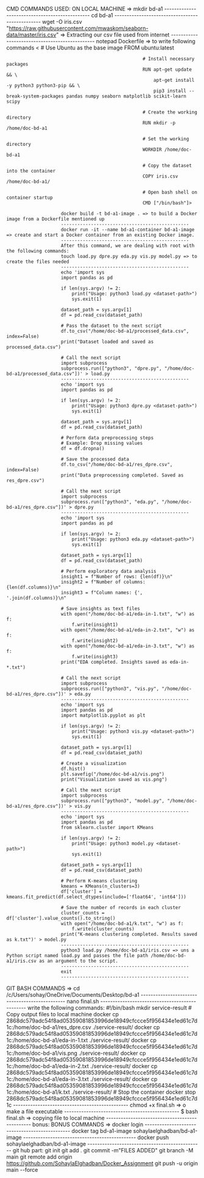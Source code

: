 CMD COMMANDS USED:
ON LOCAL MACHINE => mkdir bd-a1
                    -----------------------------------------------
                    cd bd-a1
                    ------------------------------------------------
                     wget -O iris.csv "https://raw.githubusercontent.com/mwaskom/seaborn-data/master/iris.csv" => Extracting our csv file used from internet
                     -----------------------------------------------
                     notepad Dockerfile => to write following commands 
                                                  < # Use Ubuntu as the base image
                                                      FROM ubuntu:latest
                                                      
                                                      # Install necessary packages
                                                      RUN apt-get update && \
                                                          apt-get install -y python3 python3-pip && \
                                                          pip3 install --break-system-packages pandas numpy seaborn matplotlib scikit-learn scipy
                                                      
                                                      # Create the working directory
                                                      RUN mkdir -p /home/doc-bd-a1
                                                      
                                                      # Set the working directory
                                                      WORKDIR /home/doc-bd-a1
                                                      
                                                      # Copy the dataset into the container
                                                      COPY iris.csv /home/doc-bd-a1/
                                                      
                                                      # Open bash shell on container startup
                                                      CMD ["/bin/bash"]>
                      
                        docker build -t bd-a1-image . => to build a Docker image from a Dockerfile mentioned up 
                        -----------------------------------------------
                        docker run -it --name bd-a1-container bd-a1-image => create and start a Docker container from an existing Docker image.
                        -----------------------------------------------
                        After this command, we are dealing with root with the following commands:
                        touch load.py dpre.py eda.py vis.py model.py => to create the files needed
                        -----------------------------------------------
                        echo 'import sys
                        import pandas as pd
                        
                        if len(sys.argv) != 2:
                            print("Usage: python3 load.py <dataset-path>")
                            sys.exit(1)
                        
                        dataset_path = sys.argv[1]
                        df = pd.read_csv(dataset_path)
                        
                        # Pass the dataset to the next script
                        df.to_csv("/home/doc-bd-a1/processed_data.csv", index=False)
                        print("Dataset loaded and saved as processed_data.csv")
                        
                        # Call the next script
                        import subprocess
                        subprocess.run(["python3", "dpre.py", "/home/doc-bd-a1/processed_data.csv"])' > load.py 
                        -----------------------------------------------
                        echo 'import sys
                        import pandas as pd
                        
                        if len(sys.argv) != 2:
                            print("Usage: python3 dpre.py <dataset-path>")
                            sys.exit(1)
                        
                        dataset_path = sys.argv[1]
                        df = pd.read_csv(dataset_path)
                        
                        # Perform data preprocessing steps
                        # Example: Drop missing values
                        df = df.dropna()
                        
                        # Save the processed data
                        df.to_csv("/home/doc-bd-a1/res_dpre.csv", index=False)
                        print("Data preprocessing completed. Saved as res_dpre.csv")
                        
                        # Call the next script
                        import subprocess
                        subprocess.run(["python3", "eda.py", "/home/doc-bd-a1/res_dpre.csv"])' > dpre.py
                        -----------------------------------------------
                        echo 'import sys
                        import pandas as pd
                        
                        if len(sys.argv) != 2:
                            print("Usage: python3 eda.py <dataset-path>")
                            sys.exit(1)
                        
                        dataset_path = sys.argv[1]
                        df = pd.read_csv(dataset_path)
                        
                        # Perform exploratory data analysis
                        insight1 = f"Number of rows: {len(df)}\n"
                        insight2 = f"Number of columns: {len(df.columns)}\n"
                        insight3 = f"Column names: {', '.join(df.columns)}\n"
                        
                        # Save insights as text files
                        with open("/home/doc-bd-a1/eda-in-1.txt", "w") as f:
                            f.write(insight1)
                        with open("/home/doc-bd-a1/eda-in-2.txt", "w") as f:
                            f.write(insight2)
                        with open("/home/doc-bd-a1/eda-in-3.txt", "w") as f:
                            f.write(insight3)
                        print("EDA completed. Insights saved as eda-in-*.txt")
                        
                        # Call the next script
                        import subprocess
                        subprocess.run(["python3", "vis.py", "/home/doc-bd-a1/res_dpre.csv"])' > eda.py
                        -----------------------------------------------
                        echo 'import sys
                        import pandas as pd
                        import matplotlib.pyplot as plt
                        
                        if len(sys.argv) != 2:
                            print("Usage: python3 vis.py <dataset-path>")
                            sys.exit(1)
                        
                        dataset_path = sys.argv[1]
                        df = pd.read_csv(dataset_path)
                        
                        # Create a visualization
                        df.hist()
                        plt.savefig("/home/doc-bd-a1/vis.png")
                        print("Visualization saved as vis.png")
                        
                        # Call the next script
                        import subprocess
                        subprocess.run(["python3", "model.py", "/home/doc-bd-a1/res_dpre.csv"])' > vis.py
                        -----------------------------------------------
                        echo 'import sys
                        import pandas as pd
                        from sklearn.cluster import KMeans
                        
                        if len(sys.argv) != 2:
                            print("Usage: python3 model.py <dataset-path>")
                            sys.exit(1)
                        
                        dataset_path = sys.argv[1]
                        df = pd.read_csv(dataset_path)
                        
                        # Perform K-means clustering
                        kmeans = KMeans(n_clusters=3)
                        df['cluster'] = kmeans.fit_predict(df.select_dtypes(include=['float64', 'int64']))
                        
                        # Save the number of records in each cluster
                        cluster_counts = df['cluster'].value_counts().to_string()
                        with open("/home/doc-bd-a1/k.txt", "w") as f:
                            f.write(cluster_counts)
                        print("K-means clustering completed. Results saved as k.txt")' > model.py
                        -----------------------------------------------
                        python3 load.py /home/doc-bd-a1/iris.csv => uns a Python script named load.py and passes the file path /home/doc-bd-a1/iris.csv as an argument to the script.
                        -----------------------------------------------
                        exit
                        -----------------------------------------------
GIT BASH COMMANDS  =>   cd /c/Users/sohay/OneDrive/Documents/Desktop/bd-a1
                        -----------------------------------------------
                        nano final.sh
                        -----------------------------------------------
                        write the following commands:
                        #!/bin/bash
                        mkdir service-result
                        # Copy output files to local machine
                        docker cp 2868dc579adc54f8ad05359081853996de18949cfccce5f956434e1ed61c7d1c:/home/doc-bd-a1/res_dpre.csv ./service-result/
                        docker cp 2868dc579adc54f8ad05359081853996de18949cfccce5f956434e1ed61c7d1c:/home/doc-bd-a1/eda-in-1.txt ./service-result/
                        docker cp 2868dc579adc54f8ad05359081853996de18949cfccce5f956434e1ed61c7d1c:/home/doc-bd-a1/vis.png ./service-result/
                        docker cp 2868dc579adc54f8ad05359081853996de18949cfccce5f956434e1ed61c7d1c:/home/doc-bd-a1/eda-in-2.txt ./service-result/
                        docker cp 2868dc579adc54f8ad05359081853996de18949cfccce5f956434e1ed61c7d1c:/home/doc-bd-a1/eda-in-3.txt ./service-result/
                        docker cp 2868dc579adc54f8ad05359081853996de18949cfccce5f956434e1ed61c7d1c:/home/doc-bd-a1/k.txt ./service-result/
                        # Stop the container
                        docker stop 2868dc579adc54f8ad05359081853996de18949cfccce5f956434e1ed61c7d1c
                        -----------------------------------------------
                        chmod +x final.sh => o make a file executable
                        -----------------------------------------------
                        $ bash final.sh => copying file to local machine
                        -----------------------------------------------
                        bonus:
BONUS COMMANDS =>      docker login
                      -----------------------------------------------
                       docker tag bd-a1-image sohaylaelghadban/bd-a1-image
                       ----------------------------------------------
                       docker push sohaylaelghadban/bd-a1-image
                       -----------------------------------------------
                        git hub part:
                        git init
                        git add .
                        git commit -m"FILES ADDED"
                        git branch -M main
                        git remote add origin https://github.com/SohaylaElghadban/Docker_Assignment
                        git push -u origin main --force



                        
                        
